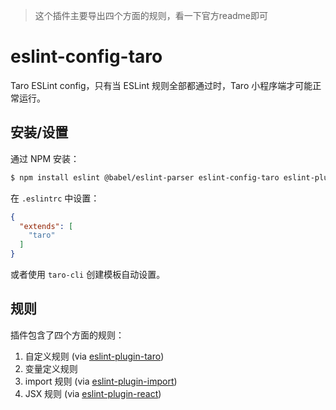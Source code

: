 > 这个插件主要导出四个方面的规则，看一下官方readme即可

# eslint-config-taro

Taro ESLint config，只有当 ESLint 规则全部都通过时，Taro 小程序端才可能正常运行。

## 安装/设置

通过 NPM 安装：

```bash
$ npm install eslint @babel/eslint-parser eslint-config-taro eslint-plugin-taro eslint-plugin-react eslint-plugin-import --save-dev
```

在 `.eslintrc` 中设置：

```json
{
  "extends": [
    "taro"
  ]
}
```

或者使用 `taro-cli` 创建模板自动设置。

## 规则

插件包含了四个方面的规则：

1. 自定义规则 (via [eslint-plugin-taro](https://github.com/NervJS/taro/tree/master/packages/eslint-plugin-taro))
2. 变量定义规则
3. import 规则 (via [eslint-plugin-import](https://www.npmjs.com/package/eslint-plugin-import))
4. JSX 规则 (via [eslint-plugin-react](https://www.npmjs.com/package/eslint-plugin-react))
